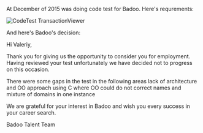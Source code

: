 At December of 2015 was doing code test for Badoo. Here's requrements:

![CodeTest TransactionViewer](https://cloud.githubusercontent.com/assets/1630974/12199252/74d4bb0c-b61f-11e5-916b-0da52dc5fc96.png)

And here's Badoo's decision:

Hi Valeriy, 

Thank you for giving us the opportunity to consider you for employment. Having reviewed your test unfortunately we have decided not to progress on this occasion. 

There were some gaps in the test in the following areas 
lack of architecture and OO approach
using C where OO could do
not correct names and mixture of domains in one instance

We are grateful for your interest in Badoo and wish you every success in your career search. 

Badoo Talent Team
